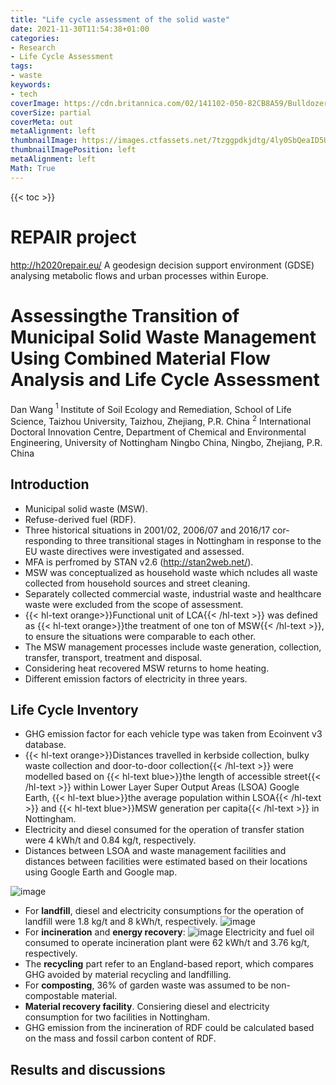 ```yaml
---
title: "Life cycle assessment of the solid waste"
date: 2021-11-30T11:54:38+01:00
categories:
- Research
- Life Cycle Assessment
tags:
- waste
keywords:
- tech
coverImage: https://cdn.britannica.com/02/141102-050-82CB8A59/Bulldozers-landfill.jpg
coverSize: partial
coverMeta: out
metaAlignment: left
thumbnailImage: https://images.ctfassets.net/7tzggpdkjdtg/4ly0SbQeaID5UGnnKX8RsH/1c6091af4a0268d0fb8cbb95c4673013/WSJCC-x-MHI-a-green-solution-for-waste-1400x924.jpg?w=1200&fm=webp
thumbnailImagePosition: left
metaAlignment: left
Math: True
---
```


<!--more-->
{{< toc >}}

# REPAIR project
http://h2020repair.eu/
A geodesign decision support environment (GDSE) analysing metabolic flows and urban processes within Europe.

# Assessingthe Transition of Municipal Solid Waste Management Using Combined Material Flow Analysis and Life Cycle Assessment
Dan Wang
$^1$ Institute of Soil Ecology and Remediation, School of Life Science, Taizhou University, Taizhou, Zhejiang, P.R. China
$^2$ International Doctoral Innovation Centre, Department of Chemical and Environmental Engineering, University of Nottingham Ningbo China, Ningbo, Zhejiang, P.R. China

## Introduction
* Municipal solid waste (MSW).
* Refuse-derived fuel (RDF).
* Three historical situations in  2001/02, 2006/07  and  2016/17 cor-responding  to three  transitional  stages  in  Nottingham in  response to  the  EU  waste directives were investigated and assessed.
* MFA is perfromed by STAN v2.6 (http://stan2web.net/).
* MSW was conceptualized as household waste which ncludes all  waste collected from  household sources and street cleaning.
* Separately collected commercial waste, industrial waste and healthcare waste were excluded from the scope of assessment.
* {{< hl-text orange>}}Functional unit of LCA{{< /hl-text >}} was defined as {{< hl-text orange>}}the treatment of one ton of MSW{{< /hl-text >}}, to ensure the situations were comparable to each other.
* The MSW management processes include waste generation, collection, transfer,
transport, treatment and disposal.
* Considering heat recovered MSW returns to home heating.
* Different emission factors of electricity in three years.

## Life Cycle Inventory

* GHG emission factor for each vehicle type was taken from Ecoinvent v3 database.
* {{< hl-text orange>}}Distances travelled in kerbside collection, bulky waste collection and door-to-door collection{{< /hl-text >}} were modelled based on {{< hl-text blue>}}the length of accessible street{{< /hl-text >}} within Lower Layer Super Output Areas (LSOA) Google Earth, {{< hl-text blue>}}the average population within LSOA{{< /hl-text >}} and {{< hl-text blue>}}MSW generation per capita{{< /hl-text >}} in Nottingham.
* Electricity and diesel consumed for the operation of transfer
station were 4 kWh/t and 0.84 kg/t, respectively.
* Distances between LSOA and waste management facilities and distances between facilities were estimated based on their locations using Google Earth and Google map.

![image](https://user-images.githubusercontent.com/65668613/144084705-aec5ca2f-83e9-4d6a-9a57-ae8cb9d85baf.png)

* For **landfill**, diesel and electricity consumptions for the operation of landfill were 1.8 kg/t and 8 kWh/t, respectively.
![image](https://user-images.githubusercontent.com/65668613/144085307-7f18ab52-52d2-4152-aa0d-a1bb2e265611.png)
* For **incineration** and **energy recovery**:
![image](https://user-images.githubusercontent.com/65668613/144085780-302b3ac7-af42-4dd0-81a1-d2fd679e3090.png)
Electricity and fuel oil consumed to operate incineration plant were 62 kWh/t and 3.76 kg/t, respectively.
* The **recycling** part refer to an England-based report, which compares GHG avoided by material recycling and landfilling.
* For **composting**, 36% of garden waste was assumed to be non-compostable material.
* **Material recovery facility**. Consiering diesel and electricity consumption for two facilities in Nottingham.
* GHG emission from the incineration of RDF could be calculated based on the mass and fossil carbon content of RDF.

## Results and discussions

